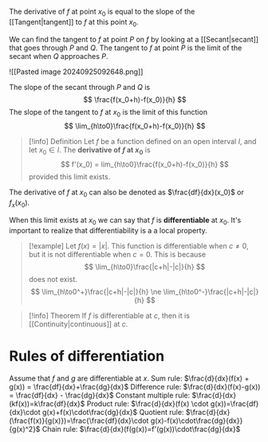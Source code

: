 The derivative of $f$ at point $x_0$ is equal to the slope of the [[Tangent|tangent]] to $f$ at this point $x_0$.

We can find the tangent to $f$ at point $P$ on $f$ by looking at a [[Secant|secant]] that goes through $P$ and $Q$. The tangent to $f$ at point $P$ is the limit of the secant when $Q$ approaches $P$.

![[Pasted image 20240925092648.png]]

The slope of the secant through $P$ and $Q$ is 
$$
\frac{f(x_0+h)-f(x_0)}{h}
$$
The slope of the tangent to $f$ at $x_0$ is the limit of this function
$$
\lim_{h\to0}\frac{f(x_0+h)-f(x_0)}{h}
$$
> [!info] Definition
> Let $f$ be a function defined on an open interval $I$, and let $x_0 \in I$.
> The **derivative of $f$ at $x_0$** is
> $$
> f'(x_0) = lim_{h\to0}\frac{f(x_0+h)-f(x_0)}{h}
> $$
> provided this limit exists.

The derivative of $f$ at $x_0$ can also be denoted as $\frac{df}{dx}(x_0)$ or $f_x(x_0)$.

When this limit exists at $x_0$ we can say that $f$ is **differentiable** at $x_0$.
It's important to realize that differentiability is a a local property.

>[!example]
> Let $f(x)=|x|$.
> This function is differentiable when $c \ne 0$, but it is not differentiable when $c = 0$.
> This is because 
> $$
> \lim_{h\to0}\frac{|c+h|-|c|}{h}
> $$
> does not exist.
> $$
> \lim_{h\to0^+}\frac{|c+h|-|c|}{h} \ne
> \lim_{h\to0^-}\frac{|c+h|-|c|}{h}
> $$

>[!info] Theorem
> If $f$ is differentiable at $c$, then it is [[Continuity|continuous]] at $c$.

# Rules of differentiation
Assume that $f$ and $g$ are differentiable at $x$.
Sum rule: $\frac{d}{dx}(f(x) + g(x)) = \frac{df}{dx}+\frac{dg}{dx}$
Difference rule: $\frac{d}{dx}(f(x)-g(x)) = \frac{df}{dx} - \frac{dg}{dx}$
Constant multiple rule: $\frac{d}{dx}(kf(x))=k\frac{df}{dx}$
Product rule: $\frac{d}{dx}(f(x) \cdot g(x))=\frac{df}{dx}\cdot g(x)+f(x)\cdot\frac{dg}{dx}$
Quotient rule: $\frac{d}{dx}(\frac{f(x)}{g(x)})=\frac{\frac{df}{dx}\cdot g(x)-f(x)\cdot\frac{dg}{dx}}{g(x)^2}$
Chain rule: $\frac{d}{dx}(f(g(x))=f'(g(x))\cdot\frac{dg}{dx}$
